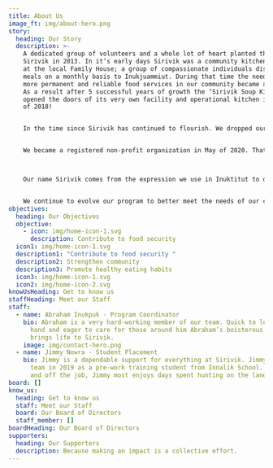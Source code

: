 ```yaml
---
title: About Us
image_ft: img/about-hero.png
story:
  heading: Our Story
  description: >-
    A dedicated group of volunteers and a whole lot of heart planted the seed of
    Sirivik in 2013. In it’s early days Sirivik was a community kitchen program
    at the local Family House; a group of compassionate individuals distributing
    meals on a monthly basis to Inukjuammiut. During that time the need to have
    more permanent and reliable food services in our community became apparent.
    As a result after 5 successful years of growth the ‘Sirivik Soup Kitchen’
    opened the doors of its very own facility and operational kitchen in April
    of 2018!


    In the time since Sirivik has continued to flourish. We dropped our ‘Soup Kitchen’ title to better encapsulate the scope of our work. Operating as a food centre we are able to provide a wider array of programs and initiatives, finding creative solutions to addressing food security in our community. 


    We became a registered non-profit organization in May of 2020. That year with the help of our staff, volunteers and partners we were able to host 135 activities, serve 8379 meals and deliver 3300 food boxes, and we’re only getting started!



    Our name Sirivik comes from the expression we use in Inuktitut to demonstrate our gratitude and excitement before sharing a meal.


    We continue to evolve our program to better meet the needs of our community, as Inukjuak continues to grow and change so will we. Contributing to an Inuit led food system that prioritizes our needs and celebrates our culture and community.
objectives:
  heading: Our Objectives
  objective:
    - icon: img/home-icon-1.svg
      description: Contribute to food security
  icon1: img/home-icon-1.svg
  description1: "Contribute to food security "
  description2: Strengthen community
  description3: Promote healthy eating habits
  icon3: img/home-icon-1.svg
  icon2: img/home-icon-2.svg
knowUsHeading: Get to know us
staffHeading: Meet our Staff
staff:
  - name: Abraham Inukpuk - Program Coordinator
    bio: Abraham is a very hard-working member of our team. Quick to lend a helping
      hand and eager to care for those around him Abraham’s boisterous laughter
      brings life to Sirivik.
    image: img/contact-hero.png
  - name: Jimmy Nowra - Student Placement
    bio: Jimmy is a dependable support for everything at Sirivik. Jimmy joined the
      team in 2019 as a pre-work training student from Innalik School. Both on
      and off the job, Jimmy most enjoys days spent hunting on the land.
board: []
know_us:
  heading: Get to know us
  staff: Meet our Staff
  board: Our Board of Directors
  staff_member: []
boardHeading: Our Board of Directors
supporters:
  heading: Our Supporters
  description: Because making an impact is a collective effort.
---
```

